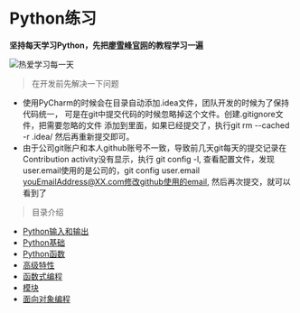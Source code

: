 # Python练习
**坚持每天学习Python，先把[廖雪峰官网](https://www.liaoxuefeng.com/wiki/1016959663602400 "廖雪峰官网")的教程学习一遍**

![热爱学习每一天](http://p0.so.qhimgs1.com/sdr/400__/t01bb1fd1a798f4af6c.png "开工啦")

>在开发前先解决一下问题
* 使用PyCharm的时候会在目录自动添加.idea文件，团队开发的时候为了保持代码统一，
可是在git中提交代码的时候忽略掉这个文件。创建.gitignore文件，把需要忽略的文件
添加到里面，如果已经提交了，执行git rm --cached -r .idea/ 然后再重新提交即可。
* 由于公司git账户和本人github账号不一致，导致前几天git每天的提交记录在Contribution activity没有显示，执行 git config -l, 查看配置文件，发现user.email使用的是公司的，git config user.email youEmailAddress@XX.com修改github使用的email, 然后再次提交，就可以看到了

>目录介绍
* [Python输入和输出](https://github.com/wangweiwg/python/tree/master/01-Python%E8%BE%93%E5%85%A5%E5%92%8C%E8%BE%93%E5%87%BA "Python输入和输出")
* [Python基础](https://github.com/wangweiwg/python/tree/master/02-Python%E5%9F%BA%E7%A1%80 "Python基础")
* [Python函数](https://github.com/wangweiwg/python/tree/master/03-Python%E5%87%BD%E6%95%B0 "Python函数")
* [高级特性](https://github.com/wangweiwg/python/tree/master/03-Python%E5%87%BD%E6%95%B0 "高级特性")
* [函数式编程](https://github.com/wangweiwg/python/tree/master/05-%E5%87%BD%E6%95%B0%E5%BC%8F%E7%BC%96%E7%A8%8B "函数式编程")
* [模块](https://github.com/wangweiwg/python/tree/master/06-%E6%A8%A1%E5%9D%97 "模块")
* [面向对象编程](https://github.com/wangweiwg/python/tree/master/07-%E9%9D%A2%E5%90%91%E5%AF%B9%E8%B1%A1%E7%BC%96%E7%A8%8B "面向对象编程")
